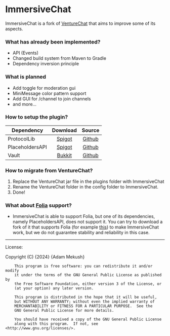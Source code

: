 # ImmersiveChat #

ImmersiveChat is a fork of [VentureChat](https://github.com/Aust1n46/VentureChat) that aims to improve some of its aspects.

### What has already been implemented?
* API (Events)
* Changed build system from Maven to Gradle
* Dependency inversion principle
### What is planned
* Add toggle for moderation gui
* MiniMessage color pattern support
* Add GUI for /channel to join channels
* and more...

### How to setup the plugin?

| Dependency      |                             Download                              |                           Source                           |
|-----------------|:-----------------------------------------------------------------:|:----------------------------------------------------------:|
| ProtocolLib     |  [Spigot](https://www.spigotmc.org/resources/protocollib.1997/)   |     [Github](https://github.com/dmulloy2/ProtocolLib/)     |
| PlaceholdersAPI | [Spigot](https://www.spigotmc.org/resources/placeholderapi.6245/) | [Github](https://github.com/PlaceholderAPI/PlaceholderAPI) |
| Vault           |          [Bukkit](https://dev.bukkit.org/projects/vault)          |        [Github](https://github.com/milkbowl/Vault)         |

### How to migrate from VentureChat?
1. Replace the VentureChat jar file in the plugins folder with ImmersiveChat
2. Rename the VentureChat folder in the config folder to ImmersiveChat.
3. Done!

### What about [Folia](https://papermc.io/software/folia) support?
* ImmersiveChat is able to support Folia, but one of its dependencies, namely PlaceholdersAPI, does not support it. You can try to download a fork of it that supports Folia (for example [this](https://github.com/Anon8281/PlaceholderAPIt)) to make ImmersiveChat work, but we do not guarantee stability and reliability in this case.
* * *
License:

Copyright (C) {2024}  {Adam Mekush}

```
    This program is free software: you can redistribute it and/or modify
    it under the terms of the GNU General Public License as published by
    the Free Software Foundation, either version 3 of the License, or
    (at your option) any later version.

    This program is distributed in the hope that it will be useful,
    but WITHOUT ANY WARRANTY; without even the implied warranty of
    MERCHANTABILITY or FITNESS FOR A PARTICULAR PURPOSE.  See the
    GNU General Public License for more details.

    You should have received a copy of the GNU General Public License
    along with this program.  If not, see <http://www.gnu.org/licenses/>.
```
